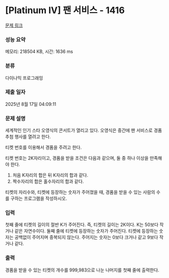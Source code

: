 # [Platinum IV] 팬 서비스 - 1416 

[문제 링크](https://www.acmicpc.net/problem/1416) 

### 성능 요약

메모리: 218504 KB, 시간: 1636 ms

### 분류

다이나믹 프로그래밍

### 제출 일자

2025년 8월 17일 04:09:11

### 문제 설명

<p>세계적인 인기 스타 오영식의 콘서트가 열리고 있다. 오영식은 중간에 팬 서비스로 경품 추첨 행사를 열려고 한다.</p>

<p>티켓 번호를 이용해서 경품을 주려고 한다.</p>

<p>티켓 번호는 2K자리이고, 경품을 받을 조건은 다음과 같으며, 둘 중 하나 이상을 만족해야 한다.</p>

<ol>
	<li>처음 K자리의 합은 뒤 K자리의 합과 같다.</li>
	<li>짝수자리의 합은 홀수자리의 합과 같다.</li>
</ol>

<p>티켓의 자리수와, 티켓에 등장하는 숫자가 주어졌을 때, 경품을 받을 수 있는 사람의 수를 구하는 프로그램을 작성하시오.</p>

### 입력 

 <p>첫째 줄에 티켓의 길이의 절반 K가 주어진다. 즉, 티켓의 길이는 2K이다. K는 50보다 작거나 같은 자연수이다. 둘째 줄에 티켓에 등장하는 숫자가 주어진다. 티켓에 등장하는 숫자는 공백없이 주어지며 중복되지 않는다. 주어지는 숫자는 0보다 크거나 같고 9보다 작거나 같다.</p>

### 출력 

 <p>경품을 받을 수 있는 티켓의 개수를 999,983으로 나눈 나머지를 첫째 줄에 출력한다.</p>

